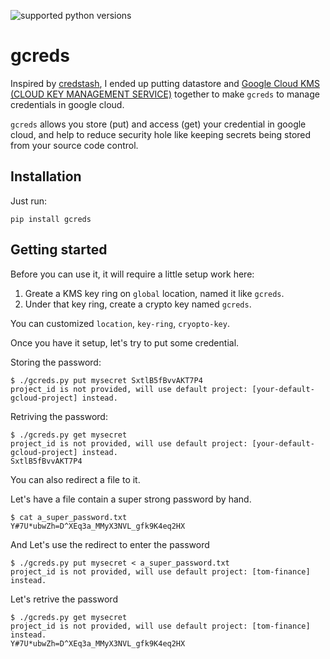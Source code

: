 ![supported python versions](https://img.shields.io/badge/python-2.7%2C%203.4%2C%203.5%2C%203.6-blue.svg)
# gcreds

Inspired by [credstash](https://github.com/fugue/credstash),  I ended up putting datastore and [Google Cloud KMS (CLOUD KEY MANAGEMENT SERVICE)](https://cloud.google.com/kms/) together to make `gcreds` to manage credentials in google cloud.

`gcreds` allows you store (put) and access (get) your credential in google cloud, and help to reduce security hole like keeping secrets being stored from your source code control.

## Installation

Just run:

```
pip install gcreds
```

## Getting started

Before you can use it, it will require a little setup work here:

1. Greate a KMS key ring on `global` location, named it like `gcreds`.
2. Under that key ring, create a crypto key named `gcreds`.

You can customized `location`, `key-ring`, `cryopto-key`.

Once you have it setup, let's try to put some credential.

Storing the password:

```
$ ./gcreds.py put mysecret SxtlB5fBvvAKT7P4
project_id is not provided, will use default project: [your-default-gcloud-project] instead.
```

Retriving the password:

```
$ ./gcreds.py get mysecret
project_id is not provided, will use default project: [your-default-gcloud-project] instead.
SxtlB5fBvvAKT7P4
```

You can also redirect a file to it.

Let's have a file contain a super strong password by hand.

```
$ cat a_super_password.txt
Y#7U*ubwZh=D^XEq3a_MMyX3NVL_gfk9K4eq2HX
```

And Let's use the redirect to enter the password

```
$ ./gcreds.py put mysecret < a_super_password.txt
project_id is not provided, will use default project: [tom-finance] instead.

```

Let's retrive the password

```
$ ./gcreds.py get mysecret
project_id is not provided, will use default project: [tom-finance] instead.
Y#7U*ubwZh=D^XEq3a_MMyX3NVL_gfk9K4eq2HX
```

